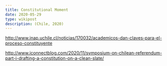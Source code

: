 ```yaml
---
title: Constitutional Moment 
date: 2020-05-29
type: wikipost
description: (Chile, 2020)
---
```

http://www.inap.uchile.cl/noticias/170032/academicos-dan-claves-para-el-proceso-constituyente

http://www.iconnectblog.com/2020/11/symposium-on-chilean-referendum-part-i-drafting-a-constitution-on-a-clean-slate/